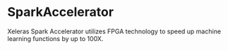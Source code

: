 # SparkAccelerator
Xeleras Spark Accelerator utilizes FPGA technology to speed up machine learning functions by up to 100X.
